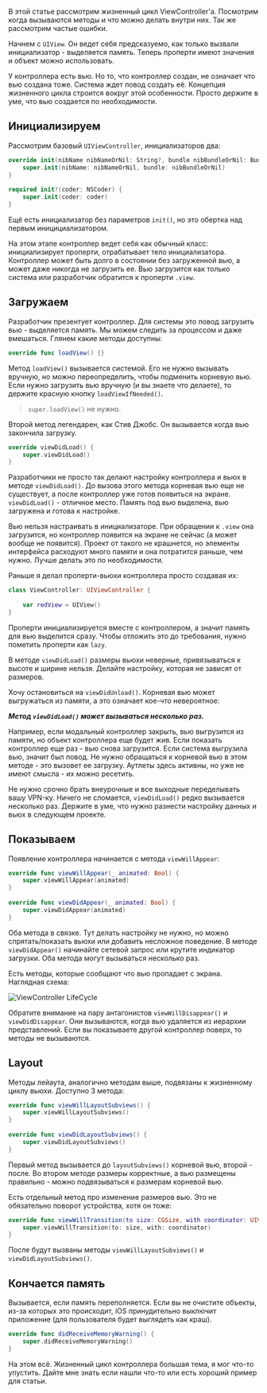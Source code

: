 В этой статье рассмотрим жизненный цикл ViewController'a. Посмотрим когда вызываются методы и что можно делать внутри них. Так же рассмотрим частые ошибки.

Начнем с `UIView`. Он ведет себя предсказуемо, как только вызвали инициализатор - выделяется память. Теперь проперти имеют значения и объект можно использовать.

У контроллера есть вью. Но то, что контроллер создан, не означает что вью создана тоже. Система ждет повод создать её. Концепция жизненного цикла строится вокруг этой особенности. Просто держите в уме, что вью создается по необходимости.

## Инициализируем

Рассмотрим базовый `UIViewController`, инициализаторов два:

```swift
override init(nibName nibNameOrNil: String?, bundle nibBundleOrNil: Bundle?) {
    super.init(nibName: nibNameOrNil, bundle: nibBundleOrNil)
}
    
required init?(coder: NSCoder) {
    super.init(coder: coder)
}
```

Ещё есть инициализатор без параметров `init()`, но это обертка над первым иницициализатором.

На этом этапе контроллер ведет себя как обычный класс: инициализирует проперти, отрабатывает тело инициализатора. Контроллер может быть долго в состоянии без загруженной вью, а может даже никогда не загрузить ее. Вью загрузится как только система или разработчик обратится к проперти `.view`.

## Загружаем

Разработчик презентует контроллер. Для системы это повод загрузить вью - выделяется память. Мы можем следить за процессом и даже вмешаться. Глянем какие методы доступны:

```swift
override func loadView() {}
```

Метод `loadView()` вызывается системой. Его не нужно вызывать вручную, но можно переопределить, чтобы подменить корневую вью. Если нужно загрузить вью вручную (и вы знаете что делаете), то держите красную кнопку `loadViewIfNeeded()`.

> `super.loadView()` не нужно.

Второй метод легендарен, как Стив Джобс. Он вызывается когда вью закончила загрузку.

```swift
override viewDidLoad() {
    super.viewDidLoad()
}
```

Разработчики не просто так делают настройку контроллера и вьюх в методе `viewDidLoad()`. До вызова этого метода корневая вью еще не существует, а после контроллер уже готов появиться на экране. `viewDidLoad()` - отличное место. Память под вью выделена, вью загружена и готова к настройке.

Вью нельзя настраивать в инициализаторе. При обращении к `.view` она загрузится, но контроллер появится на экране не сейчас (а может вообще не появится). Проект от такого не крашнется, но элементы интерфейса расходуют много памяти и она потратится раньше, чем нужно. Лучше делать это по необходимости.

Раньше я делал проперти-вьюхи контроллера просто создавая их:

```swift
class ViewController: UIViewController {
    
    var redView = UIView()
}
```

Проперти инициализируется вместе с контроллером, а значит память для вью выделится сразу. Чтобы отложить это до требования, нужно пометить проперти как `lazy`.

В методе `viewDidLoad()` размеры вьюхи неверные, привязываться к высоте и ширине нельзя. Делайте настройку, которая не зависят от размеров.

Хочу остановиться на `viewDidUnload()`. Корневая вью может выгружаться из памяти, а это означает кое-что невероятное:

***Метод `viewDidLoad()` может вызываться несколько раз.***

Например, если модальный контроллер закрыть, вью выгрузится из памяти, но объект контроллера еще будет жив. Если показать контроллер еще раз - вью снова загрузится. Если система выгрузила вью, значит был повод. Не нужно обращаться к корневой вью в этом методе - это вызовет ее загрузку. Аутлеты здесь активны, но уже не имеют смысла - их можно ресетить.

Не нужно срочно брать внеурочные и все выходные переделывать вашу VPN-ку. Ничего не сломается, `viewDidLoad()` редко вызывается несколько раз. Держите в уме, что нужно разнести настройку данных и вьюх в следующем проекте.

## Показываем

Появление контроллера начинается с метода `viewWillAppear`:

```swift
override func viewWillAppear(_ animated: Bool) {
    super.viewWillAppear(animated)
}
    
override func viewDidAppear(_ animated: Bool) {
    super.viewDidAppear(animated)
}
```

Оба метода в связке. Тут делать настройку не нужно, но можно спрятать/показать вьюхи или добавить несложное поведение. В методе `viewDidAppear()` начинайте сетевой запрос или крутите индикатор загрузки. Оба метода могут вызываться несколько раз.

Есть методы, которые сообщают что вью пропадает с экрана. Наглядная схема:

![ViewController LifeCycle](https://cdn.ivanvorobei.by/websites/sparrowcode.io/uiviewcontroller-lifecycle/header.jpg)

Обратите внимание на пару антагонистов `viewWillDisappear()` и `viewDidDisappear`. Они вызываются, когда вью удаляется из иерархии представлений. Если вы показываете другой контроллер поверх, то методы не вызываются.

## Layout

Методы лейаута, аналогично методам выше, подвязаны к жизненному циклу вьюхи. Доступно 3 метода:

```swift
override func viewWillLayoutSubviews() {
    super.viewWillLayoutSubviews()
}
    
override func viewDidLayoutSubviews() {
    super.viewDidLayoutSubviews()
}
```

Первый метод вызывается до `layoutSubviews()` корневой вью, второй - после. Во втором методе размеры корректные, а вью размещены правильно - можно подвязываться к размерам корневой вью.

Есть отдельный метод про изменение размеров вью. Это не обязательно поворот устройства, хотя он тоже:

```swift
override func viewWillTransition(to size: CGSize, with coordinator: UIViewControllerTransitionCoordinator) {
    super.viewWillTransition(to: size, with: coordinator)
}
```

После будут вызваны методы `viewWillLayoutSubviews()` и `viewDidLayoutSubviews()`.

## Кончается память

Вызывается, если память переполняется. Если вы не очистите объекты, из-за которых это происходит, iOS принудительно выключит приложение (для пользователя будет выглядеть как краш).

```swift
override func didReceiveMemoryWarning() {
    super.didReceiveMemoryWarning()
}
```

На этом всё. Жизненный цикл контроллера большая тема, я мог что-то упустить. Дайте мне знать если нашли что-то или есть хороший пример для статьи.

